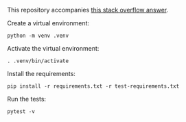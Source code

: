 This repository accompanies [this stack overflow answer](https://stackoverflow.com/a/76637496/147356).

Create a virtual environment:

```
python -m venv .venv
```

Activate the virtual environment:

```
. .venv/bin/activate
```

Install the requirements:

```
pip install -r requirements.txt -r test-requirements.txt
```

Run the tests:

```
pytest -v
```
